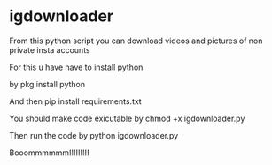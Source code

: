 # igdownloader
From this python script you can download videos and pictures of non private insta accounts


For this u have have to install python

by pkg install python

And then pip install requirements.txt

You should make code exicutable by chmod +x igdownloader.py

Then run the code by python igdownloader.py

Booommmmmm!!!!!!!!!
